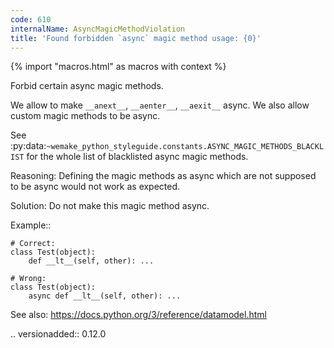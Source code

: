 ```yaml
---
code: 610
internalName: AsyncMagicMethodViolation
title: 'Found forbidden `async` magic method usage: {0}'
---
```


{% import "macros.html" as macros with context %}

Forbid certain async magic methods.

We allow to make `__anext__`, `__aenter__`, `__aexit__` async. We also
allow custom magic methods to be async.

See
:py:data:`~wemake_python_styleguide.constants.ASYNC_MAGIC_METHODS_BLACKLIST`
for the whole list of blacklisted async magic methods.

Reasoning: Defining the magic methods as async which are not supposed to
be async would not work as expected.

Solution: Do not make this magic method async.

Example::

    # Correct:
    class Test(object):
        def __lt__(self, other): ...
    
    # Wrong:
    class Test(object):
        async def __lt__(self, other): ...

See also: https://docs.python.org/3/reference/datamodel.html

.. versionadded:: 0.12.0